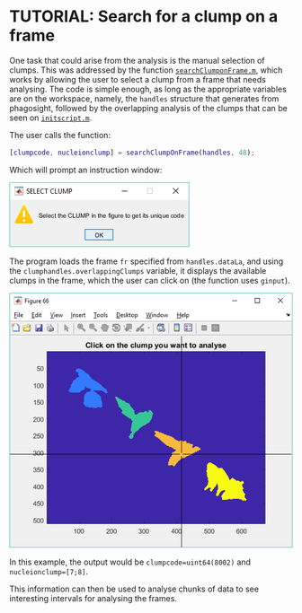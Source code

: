 # TUTORIAL: Search for a clump on a frame
One task that could arise from the analysis is the manual selection of clumps.
This was addressed by the function
[`searchClumponFrame.m`](../searchClumponFrame.m), which works by allowing the
user to select a clump from a frame that needs analysing. The code is simple
enough, as long as the appropriate variables are on the workspace, namely, the
`handles` structure that generates from phagosight, followed by the overlapping
analysis of the clumps that can be seen on
[`initscript.m`](../initscript.m).

The user calls the function:

```Matlab
[clumpcode, nucleionclump] = searchClumpOnFrame(handles, 48);
```
Which will prompt an instruction window:

![instruction-prompt](../figs/searchclump-instr.png)

The program loads the frame `fr` specified from `handles.dataLa`, and using the
`clumphandles.overlappingClumps` variable, it displays the available clumps in
the frame, which the user can click on (the function uses `ginput`).

![available-clumps](../figs/searchclump-available.png)

In this example, the output would be `clumpcode=uint64(8002)` and
`nucleionclump=[7;8]`.


This information can then be used to analyse chunks of data to see interesting
intervals for analysing the frames.
